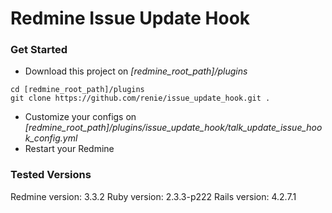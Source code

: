 # Redmine Issue Update Hook

### Get Started

- Download this project on *[redmine_root_path]/plugins*
```
cd [redmine_root_path]/plugins
git clone https://github.com/renie/issue_update_hook.git .
```
- Customize your configs on *[redmine_root_path]/plugins/issue_update_hook/talk_update_issue_hook_config.yml*
- Restart your Redmine

### Tested Versions

Redmine version: 3.3.2
Ruby version: 2.3.3-p222
Rails version: 4.2.7.1
